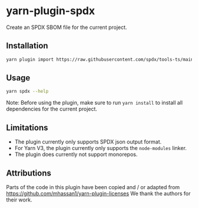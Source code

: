 <!--
SPDX-FileCopyrightText: 2023 SPDX contributors

SPDX-License-Identifier: CC0-1.0
-->

# yarn-plugin-spdx

Create an SPDX SBOM file for the current project.

## Installation
```sh
yarn plugin import https://raw.githubusercontent.com/spdx/tools-ts/main/yarn-plugin/bundles/@yarnpkg/plugin-spdx.js
```

## Usage
```sh
yarn spdx --help
```

Note: Before using the plugin, make sure to run `yarn install` to install all dependencies for the current project.

## Limitations
- The plugin currently only supports SPDX json output format.
- For Yarn V3, the plugin currently only supports the `node-modules` linker.
- The plugin does currently not support monorepos.

## Attributions
Parts of the code in this plugin have been copied and / or adapted from https://github.com/mhassan1/yarn-plugin-licenses
We thank the authors for their work.
